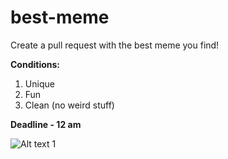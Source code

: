 # best-meme  
Create a pull request with the best meme you find!

**Conditions:**  
1) Unique  
2) Fun  
3) Clean (no weird stuff)

**Deadline - 12 am**

![Alt text](https://blog.codeitbro.com/wp-content/uploads/2025/08/git-remote-add-origin-meme.png)
1
